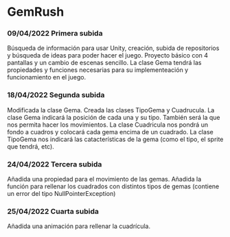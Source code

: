 # GemRush
### 09/04/2022 Primera subida
Búsqueda de información para usar Unity, creación, subida de repositorios y búsqueda de ideas para poder hacer el juego.
Proyecto básico con 4 pantallas y un cambio de escenas sencillo.
La clase Gema tendrá las propiedades y funciones necesarias para su implementeación y funcionamiento en el juego.

### 18/04/2022 Segunda subida
Modificada la clase Gema. 
Creada las clases TipoGema y Cuadrucula.
La clase Gema indicará la posición de cada una y su tipo. También será la que nos permita hacer los movimientos.
La clase Cuadricula nos pondrá un fondo a cuadros y colocará cada gema encima de un cuadrado.
La clase TipoGema nos indicará las catacterísticas de la gema (como el tipo, el sprite que tendrá, etc).

### 24/04/2022 Tercera subida
Añadida una propiedad para el movimiento de las gemas.
Añadida la función para rellenar los cuadrados con distintos tipos de gemas (contiene un error del tipo NullPointerException)

### 25/04/2022 Cuarta subida
Añadida una animación para rellenar la cuadrícula.
